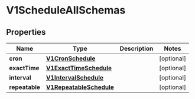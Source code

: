 
# V1ScheduleAllSchemas

## Properties
Name | Type | Description | Notes
------------ | ------------- | ------------- | -------------
**cron** | [**V1CronSchedule**](V1CronSchedule.md) |  |  [optional]
**exactTime** | [**V1ExactTimeSchedule**](V1ExactTimeSchedule.md) |  |  [optional]
**interval** | [**V1IntervalSchedule**](V1IntervalSchedule.md) |  |  [optional]
**repeatable** | [**V1RepeatableSchedule**](V1RepeatableSchedule.md) |  |  [optional]




